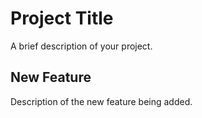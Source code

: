 # Project Title
A brief description of your project.
## New Feature
Description of the new feature being added.